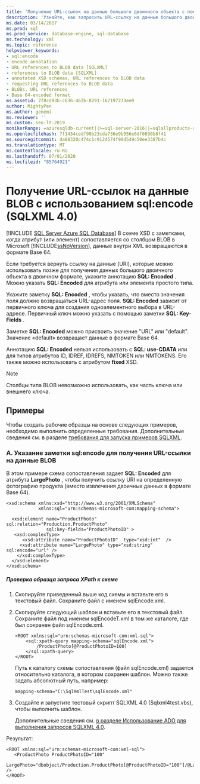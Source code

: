 ```yaml
---
title: 'Получение URL-ссылок на данные большого двоичного объекта с помощью SQL: Encoded (SQLXML)'
description: 'Узнайте, как запросить URL-ссылку на данные большого двоичного объекта, указав аннотацию SQL: Encoded в SQLXML 4,0.'
ms.date: 03/14/2017
ms.prod: sql
ms.prod_service: database-engine, sql-database
ms.technology: xml
ms.topic: reference
helpviewer_keywords:
- sql:encode
- encode annotation
- URL references to BLOB data [SQLXML]
- references to BLOB data [SQLXML]
- annotated XSD schemas, URL references to BLOB data
- requesting URL references to BLOB data
- BLOBs, URL references
- Base 64-encoded format
ms.assetid: 2f8cd93b-c636-462b-8291-167197233ee0
author: MightyPen
ms.author: genemi
ms.reviewer: ''
ms.custom: seo-lt-2019
monikerRange: =azuresqldb-current||>=sql-server-2016||=sqlallproducts-allversions||>=sql-server-linux-2017||=azuresqldb-mi-current
ms.openlocfilehash: 7f1434cedf98b23cda736e9b956e6df0890b8f41
ms.sourcegitcommit: da88320c474c1c9124574f90d549c50ee3387b4c
ms.translationtype: MT
ms.contentlocale: ru-RU
ms.lasthandoff: 07/01/2020
ms.locfileid: "85764921"
---
```

# <a name="requesting-url-references-to-blob-data-using-sqlencode-sqlxml-40"></a>Получение URL-ссылок на данные BLOB с использованием sql:encode (SQLXML 4.0)
[!INCLUDE [SQL Server Azure SQL Database](../../includes/applies-to-version/sql-asdb.md)]
  В схеме XSD с заметками, когда атрибут (или элемент) сопоставляется со столбцом BLOB в Microsoft [!INCLUDE[ssNoVersion](../../includes/ssnoversion-md.md)], данные внутри XML возвращаются в формате Base 64.  
  
 Если требуется вернуть ссылку на данные (URI), которые можно использовать позже для получения данных большого двоичного объекта в двоичном формате, укажите аннотацию **SQL: Encoded** . Можно указать **SQL: Encoded** для атрибута или элемента простого типа.  
  
 Укажите заметку **SQL: Encoded** , чтобы указать, что вместо значения поля должно возвращаться URL-адрес поля. **SQL: Encoded** зависит от первичного ключа для создания одноэлементного выбора в URL-адресе. Первичный ключ можно указать с помощью заметки **SQL: Key-Fields** .  
  
 Заметке **SQL: Encoded** можно присвоить значение "URL" или "default". Значение «default» возвращает данные в формате Base 64.  
  
 Аннотацию **SQL: Encoded** нельзя использовать с **SQL: use-CDATA** или для типов атрибутов ID, IDREF, IDREFS, NMTOKEN или NMTOKENS. Его также можно использовать с атрибутом **fixed** XSD.  
  
> [!NOTE]  
>  Столбцы типа BLOB невозможно использовать, как часть ключа или внешнего ключа.  
  
## <a name="examples"></a>Примеры  
 Чтобы создать рабочие образцы на основе следующих примеров, необходимо выполнить определенные требования. Дополнительные сведения см. в разделе [требования для запуска примеров SQLXML](../../relational-databases/sqlxml/requirements-for-running-sqlxml-examples.md).  
  
### <a name="a-specifying-sqlencode-to-obtain-a-url-reference-to-blob-data"></a>A. Указание заметки sql:encode для получения URL-ссылки на данные BLOB  
 В этом примере схема сопоставления задает **SQL: Encoded** для атрибута **LargePhoto** , чтобы получить ссылку URI на определенную фотографию продукта (вместо извлечения двоичных данных в формате Base 64).  
  
```  
<xsd:schema xmlns:xsd="http://www.w3.org/2001/XMLSchema"  
            xmlns:sql="urn:schemas-microsoft-com:mapping-schema">  
  
  <xsd:element name="ProductPhoto" sql:relation="Production.ProductPhoto"   
               sql:key-fields="ProductPhotoID" >  
   <xsd:complexType>  
      <xsd:attribute name="ProductPhotoID"  type="xsd:int"  />  
     <xsd:attribute name="LargePhoto" type="xsd:string" sql:encode="url" />  
    </xsd:complexType>  
  </xsd:element>  
</xsd:schema>  
```  
  
##### <a name="to-test-a-sample-xpath-query-against-the-schema"></a>Проверка образца запроса XPath к схеме  
  
1.  Скопируйте приведенный выше код схемы и вставьте его в текстовый файл. Сохраните файл с именем sqlEncode.xml.  
  
2.  Скопируйте следующий шаблон и вставьте его в текстовый файл. Сохраните файл под именем sqlEncodeT.xml в том же каталоге, где был сохранен файл sqlEncode.xml.  
  
    ```  
    <ROOT xmlns:sql="urn:schemas-microsoft-com:xml-sql">  
        <sql:xpath-query mapping-schema="sqlEncode.xml">  
            /ProductPhoto[@ProductPhotoID=100]  
        </sql:xpath-query>  
    </ROOT>  
    ```  
  
     Путь к каталогу схемы сопоставления (файл sqlEncode.xml) задается относительно каталога, в котором сохранен шаблон. Можно также задать абсолютный путь, например:  
  
    ```  
    mapping-schema="C:\SqlXmlTest\sqlEncode.xml"  
    ```  
  
3.  Создайте и запустите тестовый скрипт SQLXML 4.0 (Sqlxml4test.vbs), чтобы выполнить шаблон.  
  
     Дополнительные сведения см. [в разделе Использование ADO для выполнения запросов SQLXML 4,0](../../relational-databases/sqlxml/using-ado-to-execute-sqlxml-4-0-queries.md).  
  
 Результат:  
  
```  
<ROOT xmlns:sql="urn:schemas-microsoft-com:xml-sql">  
   <ProductPhoto ProductPhotoID="100"  
                 LargePhoto="dbobject/Production.ProductPhoto[@ProductPhotoID="100"]/@LargePhoto" />   
</ROOT>  
```  
  
  
